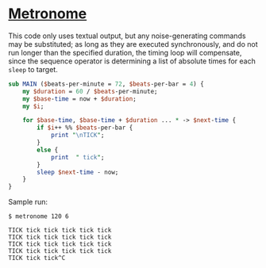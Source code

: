 [1]: https://rosettacode.org/wiki/Metronome

# [Metronome][1]





This code only uses textual output, but any noise-generating commands may be substituted; as long as they are executed synchronously, and do not run longer than the specified duration, the timing loop will compensate, since the sequence operator is determining a list of absolute times for each `sleep` to target.

```perl
sub MAIN ($beats-per-minute = 72, $beats-per-bar = 4) {
    my $duration = 60 / $beats-per-minute;
    my $base-time = now + $duration;
    my $i;

    for $base-time, $base-time + $duration ... * -> $next-time {
        if $i++ %% $beats-per-bar {
            print "\nTICK";
        }
        else {
            print  " tick";
        }
        sleep $next-time - now;
    }
}
```


Sample run:


```
$ metronome 120 6

TICK tick tick tick tick tick
TICK tick tick tick tick tick
TICK tick tick tick tick tick
TICK tick tick tick tick tick
TICK tick tick^C
```
